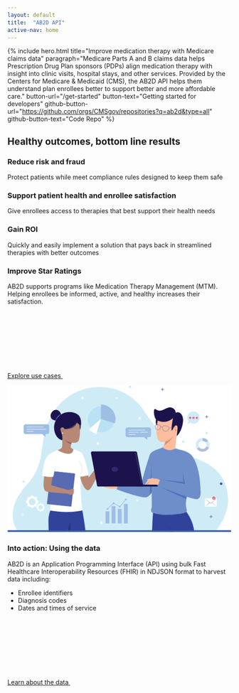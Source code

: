```yaml
---
layout: default
title:  "AB2D API"
active-nav: home
---
```


{% include hero.html
    title="Improve medication therapy with Medicare claims data"
    paragraph="Medicare Parts A and B claims data helps Prescription Drug Plan sponsors (PDPs) align medication therapy with insight into clinic visits, hospital stays, and other services. Provided by the Centers for Medicare & Medicaid (CMS), the AB2D API helps them understand plan enrollees better to support better and more affordable care."
    button-url="/get-started"
    button-text="Getting started for developers"
    github-button-url="https://github.com/orgs/CMSgov/repositories?q=ab2d&type=all"
    github-button-text="Code Repo"
%}

<div class="grid-container padding-y-6">
    <h2 class="font-body-2xl">Healthy outcomes, bottom line results</h2>
    <div class="grid-row grid-gap">
        <div class="tablet:grid-col-6">
            <h3 class="margin-bottom-1">Reduce risk and fraud</h3>
            <p class="margin-top-1">Protect patients while meet compliance rules designed to keep them safe</p>
        </div>
        <div class="tablet:grid-col-6">
            <h3 class="margin-bottom-1">Support patient health and enrollee satisfaction</h3>
            <p class="margin-top-1">Give enrollees access to therapies that best support their health needs</p>
        </div>
        <div class="tablet:grid-col-6">
            <h3 class="margin-bottom-1">Gain ROI</h3>
            <p class="margin-top-1">Quickly and easily implement a solution that pays back in streamlined therapies with better outcomes</p>
        </div>
        <div class="tablet:grid-col-6">
            <h3 class="margin-bottom-1">Improve Star Ratings</h3>
            <p class="margin-top-1">AB2D supports programs like Medication Therapy Management (MTM). Helping enrollees be informed, active, and healthy increases their satisfaction.</p>
        </div>
    </div>
    <p>
        <a href="#" class="usa-button">
            Explore use cases
            <svg class="usa-icon usa-icon--size-3" aria-hidden="true" role="img"><use xlink:href="/assets/img/sprite.svg#arrow_forward"></use></svg>
        </a>
    </p>
    <div class="border-2px border-base-lighter radius-md padding-y-4 margin-y-8">
        <div class="grid-row grid-gap">
            <div class="tablet:grid-col">
                <div class="padding-2">
                    <img
                        src="/assets/img/understanding-the-data.svg"
                        alt="A placeholder image"
                    />
                </div>
            </div>
            <div class="tablet:grid-col-5">
                <div class="padding-2">
                    <h3 class="font-body-lg">Into action: Using the data</h3>
                    <p>AB2D is an Application Programming Interface (API) using bulk Fast Healthcare Interoperability Resources (FHIR) in NDJSON format to harvest data including:</p>
                    <ul class="margin-bottom-4">
                        <li>Enrollee identifiers</li>
                        <li>Diagnosis codes</li>
                        <li>Dates and times of service</li>
                    </ul>
                    <a href="#" class="usa-button">
                        Learn about the data
                        <svg class="usa-icon usa-icon--size-3" aria-hidden="true" role="img"><use xlink:href="/assets/img/sprite.svg#arrow_forward"></use></svg>
                    </a>
                </div>
            </div>
        </div>
    </div>
</div>
